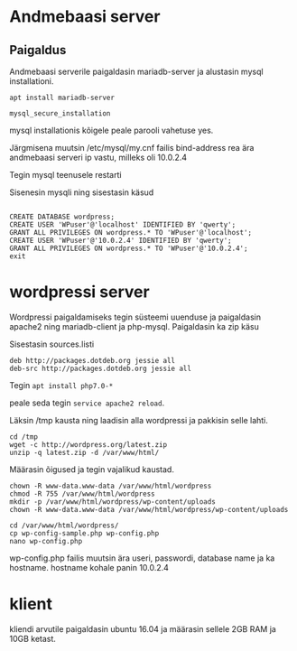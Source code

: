 # Andmebaasi server
## Paigaldus
Andmebaasi serverile paigaldasin mariadb-server ja alustasin mysql installationi.
```
apt install mariadb-server

mysql_secure_installation
```

mysql installationis  kõigele peale parooli vahetuse yes.



Järgmisena muutsin /etc/mysql/my.cnf failis bind-address rea ära 
andmebaasi serveri ip vastu, milleks oli 10.0.2.4

Tegin mysql teenusele restarti

Sisenesin mysqli ning sisestasin käsud

```

CREATE DATABASE wordpress;
CREATE USER 'WPuser'@'localhost' IDENTIFIED BY 'qwerty';
GRANT ALL PRIVILEGES ON wordpress.* TO 'WPuser'@'localhost';
CREATE USER 'WPuser'@'10.0.2.4' IDENTIFIED BY 'qwerty';
GRANT ALL PRIVILEGES ON wordpress.* TO 'WPuser'@'10.0.2.4';
exit

```


# wordpressi server

Wordpressi paigaldamiseks tegin süsteemi uuenduse ja paigaldasin apache2 ning mariadb-client ja php-mysql.
Paigaldasin ka zip käsu

Sisestasin sources.listi 

```
deb http://packages.dotdeb.org jessie all
deb-src http://packages.dotdeb.org jessie all

```

Tegin ```apt install php7.0-*```

peale seda tegin ```service apache2 reload```.

Läksin /tmp kausta ning laadisin alla wordpressi ja pakkisin selle lahti.

```
cd /tmp
wget -c http://wordpress.org/latest.zip
unzip -q latest.zip -d /var/www/html/
```

Määrasin õigused ja tegin vajalikud kaustad.

```
chown -R www-data.www-data /var/www/html/wordpress
chmod -R 755 /var/www/html/wordpress
mkdir -p /var/www/html/wordpress/wp-content/uploads
chown -R www-data.www-data /var/www/html/wordpress/wp-content/uploads
```
```
cd /var/www/html/wordpress/
cp wp-config-sample.php wp-config.php
nano wp-config.php
```

wp-config.php failis muutsin ära useri, passwordi, database name ja ka hostname. hostname kohale panin 10.0.2.4


# klient

kliendi arvutile paigaldasin ubuntu 16.04 ja määrasin sellele 2GB RAM ja 10GB ketast.
